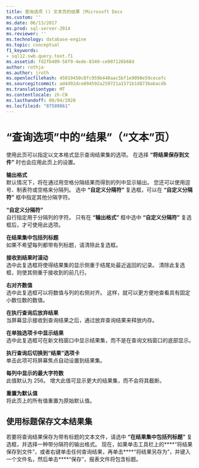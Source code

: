 ```yaml
---
title: 查询选项 () 文本页的结果 |Microsoft Docs
ms.custom: ''
ms.date: 06/13/2017
ms.prod: sql-server-2014
ms.reviewer: ''
ms.technology: database-engine
ms.topic: conceptual
f1_keywords:
- sql12.swb.query.text.f1
ms.assetid: fd2fb409-58f9-4ede-8349-ce007126b68d
author: rothja
ms.author: jroth
ms.openlocfilehash: 45019450c8fc959b440aac5bf1e9098e59cecefc
ms.sourcegitcommit: ad4d92dce894592a259721a1571b1d8736abacdb
ms.translationtype: MT
ms.contentlocale: zh-CN
ms.lasthandoff: 08/04/2020
ms.locfileid: "87589861"
---
```

# <a name="query-options-results-text-page"></a>“查询选项”中的“结果”（“文本”页）
  使用此页可以指定以文本格式显示查询结果集的选项。 在选择 **“将结果保存到文件”** 时也会应用此页上的设置。  
  
 **输出格式**  
 默认情况下，将在通过用空格分隔结果而得到的列中显示输出。 您还可以使用逗号、制表符或空格来分隔列。 选中 **“自定义分隔符”** 复选框，可以在 **“自定义分隔符”** 框中指定其他分隔字符。  
  
 **“自定义分隔符”**  
 自行指定用于分隔列的字符。 只有在 **“输出格式”** 框中选中 **“自定义分隔符”** 复选框后，才可使用此选项。  
  
 **在结果集中包括列标题**  
 如果不希望每列都带有列标题，请清除此复选框。  
  
 **接收到结果时滚动**  
 选中此复选框将使得结果集的显示侧重于结尾处最近返回的记录。 清除此复选框，则使其侧重于接收到的前几行。  
  
 **右对齐数值**  
 选中此复选框可以将数值与列的右侧对齐。 这样，就可以更方便地查看具有固定小数位数的数值。  
  
 **在执行查询后放弃结果**  
 当屏幕显示接收到查询结果之后，通过放弃查询结果来释放内存。  
  
 **在单独选项卡中显示结果**  
 选中此复选框可在新文档窗口中显示结果集，而不是在查询文档窗口的底部显示。  
  
 **执行查询后切换到“结果”选项卡**  
 单击此项可将屏幕焦点自动设置到结果集。  
  
 **每列中显示的最大字符数**  
 此值默认为 256。 增大此值可显示更大的结果集，而不会将其截断。  
  
 **重置为默认值**  
 将此页上的所有值重置为原始默认值。  
  
## <a name="saving-a-text-result-set-with-headers"></a>使用标题保存文本结果集  
 若要将查询结果保存为带有标题的文本文件，请选中 **“在结果集中包括列标题”** 复选框，并选择一种带分隔符的输出格式。 现在，如果单击工具栏上的****“将结果保存到文件”，或者右键单击任何查询结果，再单击****“将结果另存为”，并键入一个文件名，然后单击****“保存”，报表文件将包含标题。  
  
  
